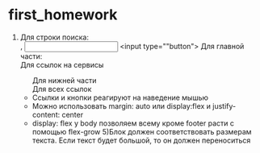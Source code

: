 # first_homework
1) Для строки поиска: <form>, <input type="text"> <input type=""button">
  Для главной части: <main>
  Для ссылок на сервисы <ul>
  Для нижней части <footer>
  Для всех ссылок <a>
2) Ссылки и кнопки реагируют на наведение мышью
3) Можно использовать margin: auto или display:flex и justify-content: center
4) display: flex у body позволяем всему кроме footer расти с помощью flex-grow
5)Блок должен соответствовать размерам текста. Если текст будет большой, то он должен переноситься
